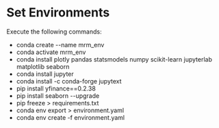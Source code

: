 # Set Environments

Execute the following commands:
- conda create --name mrm_env
- conda activate mrm_env
- conda install plotly pandas statsmodels numpy scikit-learn jupyterlab matplotlib seaborn
- conda install jupyter
- conda install -c conda-forge jupytext
- pip install yfinance==0.2.38
- pip install seaborn --upgrade
- pip freeze > requirements.txt
- conda env export > environment.yaml
- conda env create -f environment.yaml

